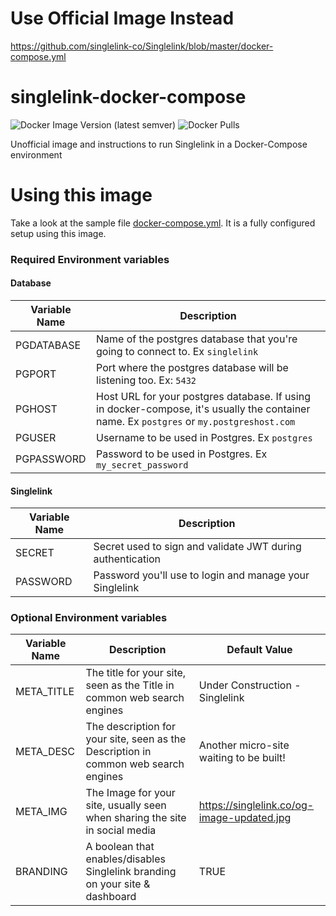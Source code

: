# Use Official Image Instead
https://github.com/singlelink-co/Singlelink/blob/master/docker-compose.yml

# singlelink-docker-compose

![Docker Image Version (latest semver)](https://img.shields.io/docker/v/leocolman/singlelink-docker?label=docker-hub)
![Docker Pulls](https://img.shields.io/docker/pulls/leocolman/singlelink-docker)

Unofficial image and instructions to run Singlelink in a Docker-Compose environment

# Using this image

Take a look at the sample file [docker-compose.yml](docker-compose.yml). It is a fully configured setup using this image.

### Required Environment variables

#### Database

| Variable Name | Description                                                                                                                              |
|---------------|------------------------------------------------------------------------------------------------------------------------------------------|
| PGDATABASE    | Name of the postgres database that you're going to connect to. Ex `singlelink`                                                           |
| PGPORT        | Port where the postgres database will be listening too. Ex: `5432`                                                                       |
| PGHOST        | Host URL for your postgres database. If using in docker-compose, it's usually the container name. Ex `postgres` or `my.postgreshost.com` |
| PGUSER        | Username to be used in Postgres. Ex `postgres`                                                                                           |
| PGPASSWORD    | Password to be used in Postgres. Ex `my_secret_password`                                                                                 |

#### Singlelink

| Variable Name | Description                                                |
|---------------|------------------------------------------------------------|
| SECRET        | Secret used to sign and validate JWT during authentication |
| PASSWORD      | Password you'll use to login and manage your Singlelink    |

### Optional Environment variables

| Variable Name | Description                                                                         | Default Value                              |
|---------------|-------------------------------------------------------------------------------------|--------------------------------------------|
| META_TITLE    | The title for your site, seen as the Title in common web search engines             | Under Construction - Singlelink            |
| META_DESC     | The description for your site, seen as the Description in common web search engines | Another micro-site waiting to be built!    |
| META_IMG      | The Image for your site, usually seen when sharing the site in social media         | https://singlelink.co/og-image-updated.jpg |  
| BRANDING      | A boolean that enables/disables Singlelink branding on your site & dashboard        | TRUE                                       |



